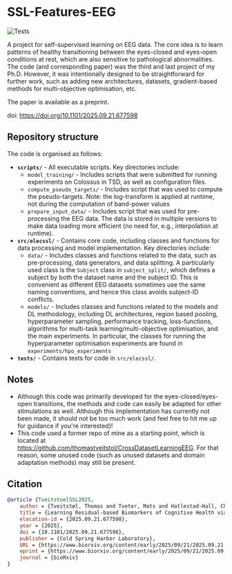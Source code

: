 # SSL-Features-EEG

![Tests](https://github.com/thomastveitstol/SSL-Features-EEG/actions/workflows/tests.yml/badge.svg)

A project for self-supervised learning on EEG data. The core idea is to learn patterns of healthy transitioning between the eyes-closed and eyes-open conditions at rest, which are also sensitive to pathological abnormalities. The code (and corresponding paper) was the third and last project of my Ph.D. However, it was intentionally designed to be straightforward for further work, such as adding new architectures, datasets, gradient-based methods for multi-objective optimisation, etc. 

The paper is available as a preprint.

doi: https://doi.org/10.1101/2025.09.21.677598

## Repository structure
The code is organised as follows:
- **`scripts/`** - All executable scripts. Key directories include:
  - `model_training/` - Includes scripts that were submitted for running experiments on Colossus in TSD, as well as configuration files.
  - `compute_pseudo_targets/` - Includes script that was used to compute the pseudo-targets. Note: the log-transform is applied at runtime, not during the computation of band-power values
  - `prepare_input_data/` - Includes script that was used for pre-processing the EEG data. The data is stored in multiple versions to make data loading more efficient (no need for, e.g., interpolation at runtime). 
- **`src/elecssl/`** - Contains core code, including classes and functions for data processing and model implementation. Key directories include:
  - `data/` - Includes classes and functions related to the data, such as pre-processing, data generators, and data splitting. A particularly used class is the `Subject` class in `subject_split/`, which defines a subject by both the dataset name and the subject ID. This is convenient as different EEG datasets sometimes use the same naming conventions, and hence this class avoids subject-ID conflicts.
  - `models/` - Includes classes and functions related to the models and DL methodology, including DL architectures, region based pooling, hyperparameter sampling, performance tracking, loss-functions, algorithms for multi-task learning/multi-objective optimisation, and the main experiments. In particular, the classes for running the hyperparameter optimisation experiments are found in `experiments/hpo_experiments`
- **`tests/`** - Contains tests for code in `src/elecssl/`.

## Notes
- Although this code was primarily developed for the eyes-closed/eyes-open transitions, the methods and code can easily be adapted for other stimulations as well. Although this implementation has currently not been made, it should not be too much work (and feel free to hit me up for guidance if you're interested)!
- This code used a former repo of mine as a starting point, which is located at https://github.com/thomastveitstol/CrossDatasetLearningEEG. For that reason, some unused code (such as unused datasets and domain adaptation methods) may still be present.

## Citation
```bibtex
@article {TveitstoelSSL2025,
	author = {Tveitstøl, Thomas and Tveter, Mats and Hatlestad-Hall, Christoffer and Hammer, Hugo  L. and Hebold Haraldsen, Ira R J},
	title = {Learning Residual-based Biomarkers of Cognitive Health via Self-Supervised Learning on EEG State Transitions},
	elocation-id = {2025.09.21.677598},
	year = {2025},
	doi = {10.1101/2025.09.21.677598},
	publisher = {Cold Spring Harbor Laboratory},
	URL = {https://www.biorxiv.org/content/early/2025/09/21/2025.09.21.677598},
	eprint = {https://www.biorxiv.org/content/early/2025/09/21/2025.09.21.677598.full.pdf},
	journal = {bioRxiv}
}
